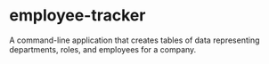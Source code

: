 # employee-tracker
A command-line application that creates tables of data representing departments, roles, and employees for a company.

